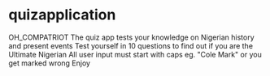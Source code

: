 # quizapplication
OH_COMPATRIOT
The quiz app tests your knowledge on Nigerian history and present events
Test yourself in 10 questions to find out if you are the Ultimate Nigerian
All user input must start with caps eg. "Cole Mark" or you get marked wrong
Enjoy
